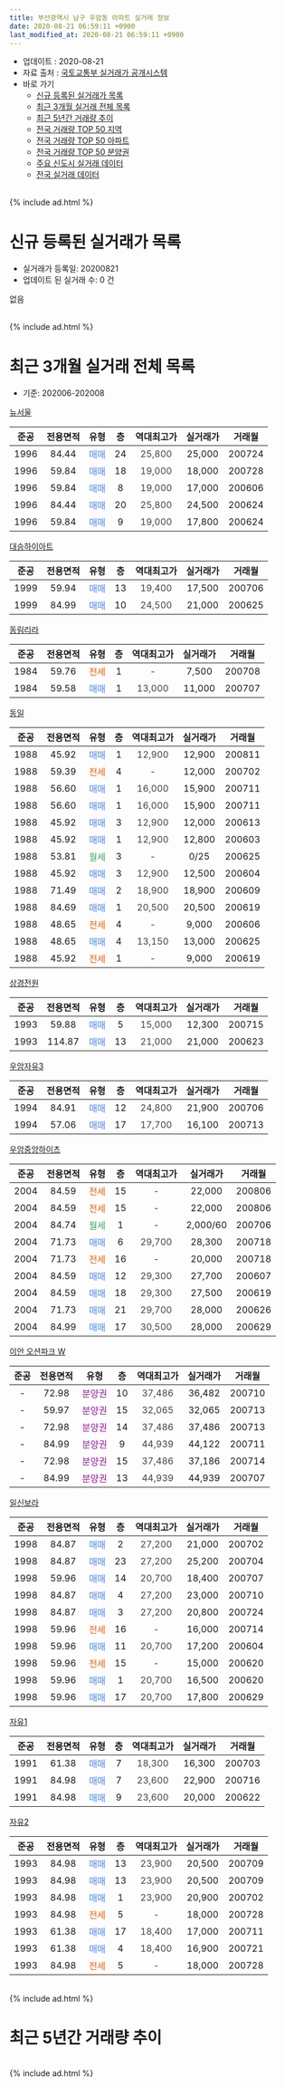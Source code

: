 ```yaml
---
title: 부산광역시 남구 우암동 아파트 실거래 정보
date: 2020-08-21 06:59:11 +0900
last_modified_at: 2020-08-21 06:59:11 +0900
---
```


* 업데이트 : 2020-08-21
* 자료 출처 : [국토교통부 실거래가 공개시스템](http://rt.molit.go.kr)
* 바로 가기
    * [신규 등록된 실거래가 목록](#신규-등록된-실거래가-목록)
    * [최근 3개월 실거래 전체 목록](#최근-3개월-실거래-전체-목록)
    * [최근 5년간 거래량 추이](#최근-5년간-거래량-추이)
    * [전국 거래량 TOP 50 지역](https://inasie.github.io/apt-trade-info/최근-3개월-전국에서-가장-거래가-많이-발생한-지역)
    * [전국 거래량 TOP 50 아파트](https://inasie.github.io/apt-trade-info/최근-3개월-전국에서-가장-거래가-많이-발생한-아파트)
    * [전국 거래량 TOP 50 분양권](https://inasie.github.io/apt-trade-info/최근-3개월-전국에서-가장-거래가-많이-발생한-분양권)
    * [주요 신도시 실거래 데이터](https://inasie.github.io/apt-trade-info/주요-신도시)
    * [전국 실거래 데이터](https://inasie.github.io/apt-trade-info/전국)
<br>
{% include ad.html %}
<br>

# 신규 등록된 실거래가 목록
* 실거래가 등록일: 20200821
* 업데이트 된 실거래 수: 0 건

없음

<br>
{% include ad.html %}
<br>

# 최근 3개월 실거래 전체 목록
* 기준: 202006-202008


[뉴서울](https://search.naver.com/search.naver?query=%EB%B6%80%EC%82%B0%EA%B4%91%EC%97%AD%EC%8B%9C+%EB%82%A8%EA%B5%AC+%EC%9A%B0%EC%95%94%EB%8F%99+%EB%89%B4%EC%84%9C%EC%9A%B8)

|준공|전용면적|유형|층|역대최고가|실거래가|거래월|
|:---:|:---:|:---:|:---:|:---:|:---:|:---:|
|1996|84.44|<span style="color:#4285f3">매매</span>|24|<span style="color:#444444">25,800</span>|25,000|200724|
|1996|59.84|<span style="color:#4285f3">매매</span>|18|<span style="color:#444444">19,000</span>|18,000|200728|
|1996|59.84|<span style="color:#4285f3">매매</span>|8|<span style="color:#444444">19,000</span>|17,000|200606|
|1996|84.44|<span style="color:#4285f3">매매</span>|20|<span style="color:#444444">25,800</span>|24,500|200624|
|1996|59.84|<span style="color:#4285f3">매매</span>|9|<span style="color:#444444">19,000</span>|17,800|200624|

[대승하이아트](https://search.naver.com/search.naver?query=%EB%B6%80%EC%82%B0%EA%B4%91%EC%97%AD%EC%8B%9C+%EB%82%A8%EA%B5%AC+%EC%9A%B0%EC%95%94%EB%8F%99+%EB%8C%80%EC%8A%B9%ED%95%98%EC%9D%B4%EC%95%84%ED%8A%B8)

|준공|전용면적|유형|층|역대최고가|실거래가|거래월|
|:---:|:---:|:---:|:---:|:---:|:---:|:---:|
|1999|59.94|<span style="color:#4285f3">매매</span>|13|<span style="color:#444444">19,400</span>|17,500|200706|
|1999|84.99|<span style="color:#4285f3">매매</span>|10|<span style="color:#444444">24,500</span>|21,000|200625|

[동림리라](https://search.naver.com/search.naver?query=%EB%B6%80%EC%82%B0%EA%B4%91%EC%97%AD%EC%8B%9C+%EB%82%A8%EA%B5%AC+%EC%9A%B0%EC%95%94%EB%8F%99+%EB%8F%99%EB%A6%BC%EB%A6%AC%EB%9D%BC)

|준공|전용면적|유형|층|역대최고가|실거래가|거래월|
|:---:|:---:|:---:|:---:|:---:|:---:|:---:|
|1984|59.76|<span style="color:#ff5a00">전세</span>|1|<span style="color:#444444">-</span>|7,500|200708|
|1984|59.58|<span style="color:#4285f3">매매</span>|1|<span style="color:#444444">13,000</span>|11,000|200707|

[동일](https://search.naver.com/search.naver?query=%EB%B6%80%EC%82%B0%EA%B4%91%EC%97%AD%EC%8B%9C+%EB%82%A8%EA%B5%AC+%EC%9A%B0%EC%95%94%EB%8F%99+%EB%8F%99%EC%9D%BC)

|준공|전용면적|유형|층|역대최고가|실거래가|거래월|
|:---:|:---:|:---:|:---:|:---:|:---:|:---:|
|1988|45.92|<span style="color:#4285f3">매매</span>|1|<span style="color:#444444">12,900</span>|12,900|200811|
|1988|59.39|<span style="color:#ff5a00">전세</span>|4|<span style="color:#444444">-</span>|12,000|200702|
|1988|56.60|<span style="color:#4285f3">매매</span>|1|<span style="color:#444444">16,000</span>|15,900|200711|
|1988|56.60|<span style="color:#4285f3">매매</span>|1|<span style="color:#444444">16,000</span>|15,900|200711|
|1988|45.92|<span style="color:#4285f3">매매</span>|3|<span style="color:#444444">12,900</span>|12,000|200613|
|1988|45.92|<span style="color:#4285f3">매매</span>|1|<span style="color:#444444">12,900</span>|12,800|200603|
|1988|53.81|<span style="color:#34a853">월세</span>|3|<span style="color:#444444">-</span>|0/25|200625|
|1988|45.92|<span style="color:#4285f3">매매</span>|3|<span style="color:#444444">12,900</span>|12,500|200604|
|1988|71.49|<span style="color:#4285f3">매매</span>|2|<span style="color:#444444">18,900</span>|18,900|200609|
|1988|84.69|<span style="color:#4285f3">매매</span>|1|<span style="color:#444444">20,500</span>|20,500|200619|
|1988|48.65|<span style="color:#ff5a00">전세</span>|4|<span style="color:#444444">-</span>|9,000|200606|
|1988|48.65|<span style="color:#4285f3">매매</span>|4|<span style="color:#444444">13,150</span>|13,000|200625|
|1988|45.92|<span style="color:#ff5a00">전세</span>|1|<span style="color:#444444">-</span>|9,000|200619|

[상경전원](https://search.naver.com/search.naver?query=%EB%B6%80%EC%82%B0%EA%B4%91%EC%97%AD%EC%8B%9C+%EB%82%A8%EA%B5%AC+%EC%9A%B0%EC%95%94%EB%8F%99+%EC%83%81%EA%B2%BD%EC%A0%84%EC%9B%90)

|준공|전용면적|유형|층|역대최고가|실거래가|거래월|
|:---:|:---:|:---:|:---:|:---:|:---:|:---:|
|1993|59.88|<span style="color:#4285f3">매매</span>|5|<span style="color:#444444">15,000</span>|12,300|200715|
|1993|114.87|<span style="color:#4285f3">매매</span>|13|<span style="color:#444444">21,000</span>|21,000|200623|

[우암자유3](https://search.naver.com/search.naver?query=%EB%B6%80%EC%82%B0%EA%B4%91%EC%97%AD%EC%8B%9C+%EB%82%A8%EA%B5%AC+%EC%9A%B0%EC%95%94%EB%8F%99+%EC%9A%B0%EC%95%94%EC%9E%90%EC%9C%A03)

|준공|전용면적|유형|층|역대최고가|실거래가|거래월|
|:---:|:---:|:---:|:---:|:---:|:---:|:---:|
|1994|84.91|<span style="color:#4285f3">매매</span>|12|<span style="color:#444444">24,800</span>|21,900|200706|
|1994|57.06|<span style="color:#4285f3">매매</span>|17|<span style="color:#444444">17,700</span>|16,100|200713|

[우암중앙하이츠](https://search.naver.com/search.naver?query=%EB%B6%80%EC%82%B0%EA%B4%91%EC%97%AD%EC%8B%9C+%EB%82%A8%EA%B5%AC+%EC%9A%B0%EC%95%94%EB%8F%99+%EC%9A%B0%EC%95%94%EC%A4%91%EC%95%99%ED%95%98%EC%9D%B4%EC%B8%A0)

|준공|전용면적|유형|층|역대최고가|실거래가|거래월|
|:---:|:---:|:---:|:---:|:---:|:---:|:---:|
|2004|84.59|<span style="color:#ff5a00">전세</span>|15|<span style="color:#444444">-</span>|22,000|200806|
|2004|84.59|<span style="color:#ff5a00">전세</span>|15|<span style="color:#444444">-</span>|22,000|200806|
|2004|84.74|<span style="color:#34a853">월세</span>|1|<span style="color:#444444">-</span>|2,000/60|200706|
|2004|71.73|<span style="color:#4285f3">매매</span>|6|<span style="color:#444444">29,700</span>|28,300|200718|
|2004|71.73|<span style="color:#ff5a00">전세</span>|16|<span style="color:#444444">-</span>|20,000|200718|
|2004|84.59|<span style="color:#4285f3">매매</span>|12|<span style="color:#444444">29,300</span>|27,700|200607|
|2004|84.59|<span style="color:#4285f3">매매</span>|18|<span style="color:#444444">29,300</span>|27,500|200619|
|2004|71.73|<span style="color:#4285f3">매매</span>|21|<span style="color:#444444">29,700</span>|28,000|200626|
|2004|84.99|<span style="color:#4285f3">매매</span>|17|<span style="color:#444444">30,500</span>|28,000|200629|

[이안 오션파크 W](https://search.naver.com/search.naver?query=%EB%B6%80%EC%82%B0%EA%B4%91%EC%97%AD%EC%8B%9C+%EB%82%A8%EA%B5%AC+%EC%9A%B0%EC%95%94%EB%8F%99+%EC%9D%B4%EC%95%88+%EC%98%A4%EC%85%98%ED%8C%8C%ED%81%AC+W)

|준공|전용면적|유형|층|역대최고가|실거래가|거래월|
|:---:|:---:|:---:|:---:|:---:|:---:|:---:|
|-|72.98|<span style="color:#9C11A5">분양권</span>|10|<span style="color:#444444">37,486</span>|36,482|200710|
|-|59.97|<span style="color:#9C11A5">분양권</span>|15|<span style="color:#444444">32,065</span>|32,065|200713|
|-|72.98|<span style="color:#9C11A5">분양권</span>|14|<span style="color:#444444">37,486</span>|37,486|200713|
|-|84.99|<span style="color:#9C11A5">분양권</span>|9|<span style="color:#444444">44,939</span>|44,122|200711|
|-|72.98|<span style="color:#9C11A5">분양권</span>|15|<span style="color:#444444">37,486</span>|37,186|200714|
|-|84.99|<span style="color:#9C11A5">분양권</span>|13|<span style="color:#444444">44,939</span>|44,939|200707|


<script async src="//pagead2.googlesyndication.com/pagead/js/adsbygoogle.js"></script>
<!-- 기본 -->
<ins class="adsbygoogle"
     style="display:block"
     data-ad-client="ca-pub-2446590836940007"
     data-ad-slot="1659523306"
     data-ad-format="auto"
     data-full-width-responsive="true"></ins>
<script>
(adsbygoogle = window.adsbygoogle || []).push({});
</script>


[일신보라](https://search.naver.com/search.naver?query=%EB%B6%80%EC%82%B0%EA%B4%91%EC%97%AD%EC%8B%9C+%EB%82%A8%EA%B5%AC+%EC%9A%B0%EC%95%94%EB%8F%99+%EC%9D%BC%EC%8B%A0%EB%B3%B4%EB%9D%BC)

|준공|전용면적|유형|층|역대최고가|실거래가|거래월|
|:---:|:---:|:---:|:---:|:---:|:---:|:---:|
|1998|84.87|<span style="color:#4285f3">매매</span>|2|<span style="color:#444444">27,200</span>|21,000|200702|
|1998|84.87|<span style="color:#4285f3">매매</span>|23|<span style="color:#444444">27,200</span>|25,200|200704|
|1998|59.96|<span style="color:#4285f3">매매</span>|14|<span style="color:#444444">20,700</span>|18,400|200707|
|1998|84.87|<span style="color:#4285f3">매매</span>|4|<span style="color:#444444">27,200</span>|23,000|200710|
|1998|84.87|<span style="color:#4285f3">매매</span>|3|<span style="color:#444444">27,200</span>|20,800|200724|
|1998|59.96|<span style="color:#ff5a00">전세</span>|16|<span style="color:#444444">-</span>|16,000|200714|
|1998|59.96|<span style="color:#4285f3">매매</span>|11|<span style="color:#444444">20,700</span>|17,200|200604|
|1998|59.96|<span style="color:#ff5a00">전세</span>|15|<span style="color:#444444">-</span>|15,000|200620|
|1998|59.96|<span style="color:#4285f3">매매</span>|1|<span style="color:#444444">20,700</span>|16,500|200620|
|1998|59.96|<span style="color:#4285f3">매매</span>|17|<span style="color:#444444">20,700</span>|17,800|200629|

[자유1](https://search.naver.com/search.naver?query=%EB%B6%80%EC%82%B0%EA%B4%91%EC%97%AD%EC%8B%9C+%EB%82%A8%EA%B5%AC+%EC%9A%B0%EC%95%94%EB%8F%99+%EC%9E%90%EC%9C%A01)

|준공|전용면적|유형|층|역대최고가|실거래가|거래월|
|:---:|:---:|:---:|:---:|:---:|:---:|:---:|
|1991|61.38|<span style="color:#4285f3">매매</span>|7|<span style="color:#444444">18,300</span>|16,300|200703|
|1991|84.98|<span style="color:#4285f3">매매</span>|7|<span style="color:#444444">23,600</span>|22,900|200716|
|1991|84.98|<span style="color:#4285f3">매매</span>|9|<span style="color:#444444">23,600</span>|20,000|200622|

[자유2](https://search.naver.com/search.naver?query=%EB%B6%80%EC%82%B0%EA%B4%91%EC%97%AD%EC%8B%9C+%EB%82%A8%EA%B5%AC+%EC%9A%B0%EC%95%94%EB%8F%99+%EC%9E%90%EC%9C%A02)

|준공|전용면적|유형|층|역대최고가|실거래가|거래월|
|:---:|:---:|:---:|:---:|:---:|:---:|:---:|
|1993|84.98|<span style="color:#4285f3">매매</span>|13|<span style="color:#444444">23,900</span>|20,500|200709|
|1993|84.98|<span style="color:#4285f3">매매</span>|13|<span style="color:#444444">23,900</span>|20,500|200709|
|1993|84.98|<span style="color:#4285f3">매매</span>|1|<span style="color:#444444">23,900</span>|20,900|200702|
|1993|84.98|<span style="color:#ff5a00">전세</span>|5|<span style="color:#444444">-</span>|18,000|200728|
|1993|61.38|<span style="color:#4285f3">매매</span>|17|<span style="color:#444444">18,400</span>|17,000|200711|
|1993|61.38|<span style="color:#4285f3">매매</span>|4|<span style="color:#444444">18,400</span>|16,900|200721|
|1993|84.98|<span style="color:#ff5a00">전세</span>|5|<span style="color:#444444">-</span>|18,000|200728|


<br>
{% include ad.html %}
<br>

# 최근 5년간 거래량 추이


<div style="width:100%;">
    <canvas id="deal_progress" height="200"></canvas>
</div>

<script>
new Chart(document.getElementById("deal_progress"), {
    type: 'line',
    data: {
        labels: ['201508','201509','201510','201511','201512','201601','201602','201603','201604','201605','201606','201607','201608','201609','201610','201611','201612','201701','201702','201703','201704','201705','201706','201707','201708','201709','201710','201711','201712','201801','201802','201803','201804','201805','201806','201807','201808','201809','201810','201811','201812','201901','201902','201903','201904','201905','201906','201907','201908','201909','201910','201911','201912','202001','202002','202003','202004','202005','202006','202007','202008'],
        datasets: [{
            label: '매매',
            pointRadius: 1,
            data: [23, 16, 34, 18, 18, 8, 13, 17, 17, 20, 15, 10, 18, 13, 23, 19, 11, 11, 18, 22, 14, 26, 13, 12, 6, 12, 4, 5, 1, 6, 17, 21, 12, 15, 10, 6, 3, 5, 6, 9, 8, 10, 4, 8, 7, 12, 11, 11, 14, 10, 14, 16, 6, 11, 14, 10, 14, 15, 19, 28, 1],
            borderColor: "rgba(255, 201, 14, 1)",
            backgroundColor: "rgba(255, 201, 14, 0.5)",
            fill: false,
            lineTension: 0
        },{
            label: '전월세',
            pointRadius: 1,
            data: [5, 7, 7, 6, 6, 6, 7, 2, 7, 6, 5, 6, 5, 12, 8, 6, 4, 7, 2, 11, 3, 8, 7, 6, 4, 5, 5, 5, 6, 5, 8, 17, 11, 11, 4, 6, 7, 3, 10, 10, 4, 9, 5, 6, 2, 6, 3, 0, 4, 6, 2, 2, 3, 8, 2, 7, 4, 7, 4, 7, 2],
            borderColor: "rgba(0, 141, 185, 1)",
            backgroundColor: "rgba(0, 141, 185, 0.5)",
            fill: false,
            lineTension: 0
        }
        ]
    },
    options: {
        responsive: true,
        title: {
            display: false
        },
        tooltips: {
            mode: 'index',
            intersect: false
        },
        hover: {
            mode: 'nearest',
            intersect: true
        },
        scales: {
            xAxes: [{
                display: true,
                scaleLabel: {
                    display: true,
                    labelString: '년/월'
                }
            }],
            yAxes: [{
                display: true,
                ticks: {
                    suggestedMin: 0,
                },
                scaleLabel: {
                    display: true,
                    labelString: '실거래 수'
                }
            }]
        }
    }
});

</script>


<br>
{% include ad.html %}
<br>

